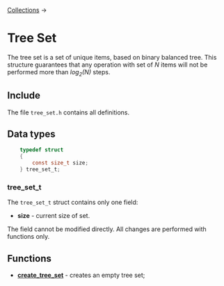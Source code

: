 [Collections](../collections.md) &rarr;

# Tree Set

The tree set is a set of unique items, based on binary balanced tree. This structure guarantees that any operation with set of _N_ items will not be performed more than _log<sub>2</sub>(N)_ steps.

## Include

The file `tree_set.h` contains all definitions.

## Data types

```c
    typedef struct
    {
        const size_t size;
    } tree_set_t;
```

### tree_set_t

The `tree_set_t` struct contains only one field:

* **size** - current size of set.

The field cannot be modified directly. All changes are performed with functions only.

## Functions

* **[create_tree_set](create_tree_set.md)** - creates an empty tree set;
